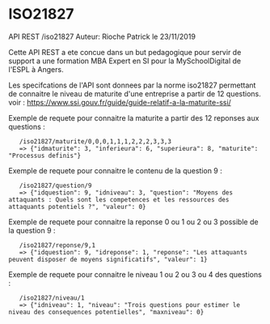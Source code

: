 # ISO21827

 API REST /iso21827    Auteur: Rioche Patrick                  le 23/11/2019

   Cette API REST a ete concue dans un but pedagogique pour servir de support a
   une formation MBA Expert en SI pour la MySchoolDigital de l'ESPL à Angers.

   Les specifcations de l'API sont donnees par la norme iso21827 permettant de
   connaitre le niveau de maturite d'une entreprise a partir de 12 questions.
   voir : https://www.ssi.gouv.fr/guide/guide-relatif-a-la-maturite-ssi/

   Exemple de requete pour connaitre la maturite a partir des 12 reponses aux questions :

       /iso21827/maturite/0,0,0,1,1,1,2,2,2,3,3,3
       => {"idmaturite": 3, "inferieura": 6, "superieura": 8, "maturite": "Processus definis"}

   Exemple de requete pour connaitre le contenu de la question 9 :
   
       /iso21827/question/9
       => {"idquestion": 9, "idniveau": 3, "question": "Moyens des attaquants : Quels sont les competences et les ressources des attaquants potentiels ?", "valeur": 0}

   Exemple de requete pour connaitre la reponse 0 ou 1 ou 2 ou 3 possible de la question 9 :
   
       /iso21827/reponse/9,1
       => {"idquestion": 9, "idreponse": 1, "reponse": "Les attaquants peuvent disposer de moyens significatifs", "valeur": 1}
       
   Exemple de requete pour connaitre le niveau 1 ou 2 ou 3 ou 4 des questions :
   
       /iso21827/niveau/1
       => {"idniveau": 1, "niveau": "Trois questions pour estimer le niveau des consequences potentielles", "maxniveau": 0}
       
